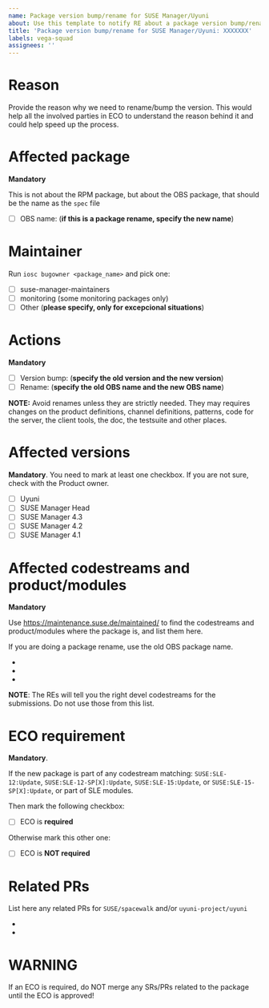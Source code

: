 ```yaml
---
name: Package version bump/rename for SUSE Manager/Uyuni
about: Use this template to notify RE about a package version bump/rename for SUSE Manager/Uyuni
title: 'Package version bump/rename for SUSE Manager/Uyuni: XXXXXXX'
labels: vega-squad
assignees: ''
---
```

# Reason

Provide the reason why we need to rename/bump the version. This would help all the involved parties in ECO to understand the reason behind it and could help speed up the process.


# Affected package

**Mandatory**

This is not about the RPM package, but about the OBS package, that should be the name as the `spec` file

- [ ] OBS name: (**if this is a package rename, specify the new name**)

# Maintainer

Run `iosc bugowner <package_name>` and pick one:

- [ ] suse-manager-maintainers
- [ ] monitoring (some monitoring packages only)
- [ ] Other (**please specify, only for excepcional situations**)

# Actions

**Mandatory**

- [ ] Version bump: (**specify the old version and the new version**)
- [ ] Rename: (**specify the old OBS name and the new OBS name**)

**NOTE:** Avoid renames unless they are strictly needed. They may requires changes on the product definitions, channel definitions, patterns, code for the server, the client tools, the doc, the testsuite and other places.

# Affected versions

**Mandatory**. You need to mark at least one checkbox. If you are not sure, check with the Product owner.

- [ ] Uyuni
- [ ] SUSE Manager Head
- [ ] SUSE Manager 4.3
- [ ] SUSE Manager 4.2
- [ ] SUSE Manager 4.1

# Affected codestreams and product/modules

**Mandatory**

Use https://maintenance.suse.de/maintained/ to find the codestreams and product/modules where the package is, and list them here. 

If you are doing a package rename, use the old OBS package name.

-
-
-

**NOTE**: The REs will tell you the right devel codestreams for the submissions. Do not use those from this list.

# ECO requirement

**Mandatory**.

If the new package is part of any codestream matching: `SUSE:SLE-12:Update`, `SUSE:SLE-12-SP[X]:Update`, `SUSE:SLE-15:Update`, or `SUSE:SLE-15-SP[X]:Update`, or part of SLE modules.

Then mark the following checkbox:
- [ ] ECO is **required**

Otherwise mark this other one:
- [ ] ECO is **NOT required**

# Related PRs

List here any related PRs for `SUSE/spacewalk` and/or `uyuni-project/uyuni`

-
-

# WARNING

If an ECO is required, do NOT merge any SRs/PRs related to the package until the ECO is approved!
